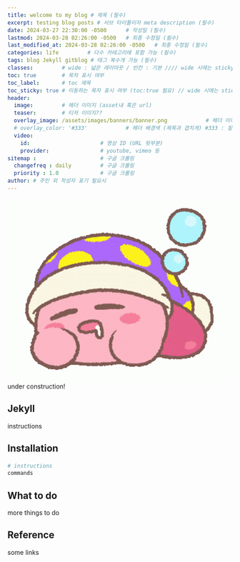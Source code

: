 ```yaml
---
title: welcome to my blog # 제목 (필수)
excerpt: testing blog posts # 서브 타이틀이자 meta description (필수)
date: 2024-03-27 22:30:00 -0500      # 작성일 (필수)
lastmod: 2024-03-28 02:26:00 -0500   # 최종 수정일 (필수)
last_modified_at: 2024-03-28 02:26:00 -0500   # 최종 수정일 (필수)
categories: life         # 다수 카테고리에 포함 가능 (필수)
tags: blog Jekyll gitblog # 태그 복수개 가능 (필수)
classes:         # wide : 넓은 레이아웃 / 빈칸 : 기본 //// wide 시에는 sticky toc 불가
toc: true        # 목차 표시 여부
toc_label:       # toc 제목
toc_sticky: true # 이동하는 목차 표시 여부 (toc:true 필요) // wide 시에는 sticky toc 불가
header: 
  image:         # 헤더 이미지 (asset내 혹은 url)
  teaser:        # 티저 이미지??
  overlay_image: /assets/images/banners/banner.png            # 헤더 이미지 (제목과 겹치게)
  # overlay_color: '#333'            # 헤더 배경색 (제목과 겹치게) #333 : 짙은 회색 (필수)
  video:
    id:                      # 영상 ID (URL 뒷부분)
    provider:                # youtube, vimeo 등
sitemap :                    # 구글 크롤링
  changefreq : daily         # 구글 크롤링
  priority : 1.0             # 구글 크롤링
author: # 주인 외 작성자 표기 필요시
---
```

<!--postNo: 2024-03-05-->

![](/assets/images/posts/kirby.gif)  
under construction!

## Jekyll
instructions

## Installation

```bash
# instructions
commands 
```

## What to do  

more things to do

## Reference  
some links